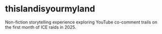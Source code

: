 # thislandisyourmyland
Non-fiction storytelling experience exploring YouTube co-comment trails on the first month of ICE raids in 2025.
